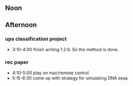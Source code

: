 ## Noon
## Afternoon
### ups classification project
- 3:10-4:00 finish writing 1.2.6. So the method is done.
### rec paper 
- 4:10-5:00 play on mac/remote control
- 5:15-6:30 come up with strategy for simulating DNA seqs





